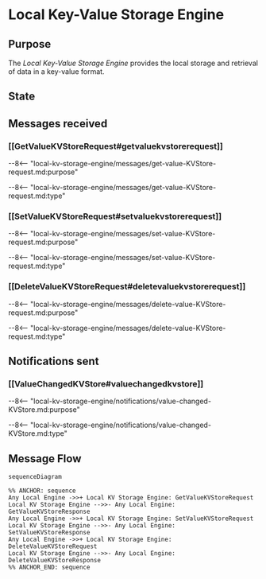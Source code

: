 <div class="engine" markdown>


# Local Key-Value Storage Engine

## Purpose

The *Local Key-Value Storage Engine* provides the local storage and retrieval of data in a key-value format. 

## State


## Messages received

### [[GetValueKVStoreRequest#getvaluekvstorerequest]]

--8<-- "local-kv-storage-engine/messages/get-value-KVStore-request.md:purpose"

--8<-- "local-kv-storage-engine/messages/get-value-KVStore-request.md:type"


### [[SetValueKVStoreRequest#setvaluekvstorerequest]]

--8<-- "local-kv-storage-engine/messages/set-value-KVStore-request.md:purpose"

--8<-- "local-kv-storage-engine/messages/set-value-KVStore-request.md:type"

### [[DeleteValueKVStoreRequest#deletevaluekvstorerequest]]

--8<-- "local-kv-storage-engine/messages/delete-value-KVStore-request.md:purpose"

--8<-- "local-kv-storage-engine/messages/delete-value-KVStore-request.md:type"

## Notifications sent

### [[ValueChangedKVStore#valuechangedkvstore]]

--8<-- "local-kv-storage-engine/notifications/value-changed-KVStore.md:purpose"

--8<-- "local-kv-storage-engine/notifications/value-changed-KVStore.md:type"

## Message Flow


 <!-- --8<-- [start:messages] -->
```mermaid
sequenceDiagram

%% ANCHOR: sequence
Any Local Engine ->>+ Local KV Storage Engine: GetValueKVStoreRequest
Local KV Storage Engine -->>- Any Local Engine: GetValueKVStoreResponse
Any Local Engine ->>+ Local KV Storage Engine: SetValueKVStoreRequest
Local KV Storage Engine -->>- Any Local Engine: SetValueKVStoreResponse
Any Local Engine ->>+ Local KV Storage Engine: DeleteValueKVStoreRequest
Local KV Storage Engine -->>- Any Local Engine: DeleteValueKVStoreResponse
%% ANCHOR_END: sequence
```
 <!-- --8<-- [end:messages] -->

</div>